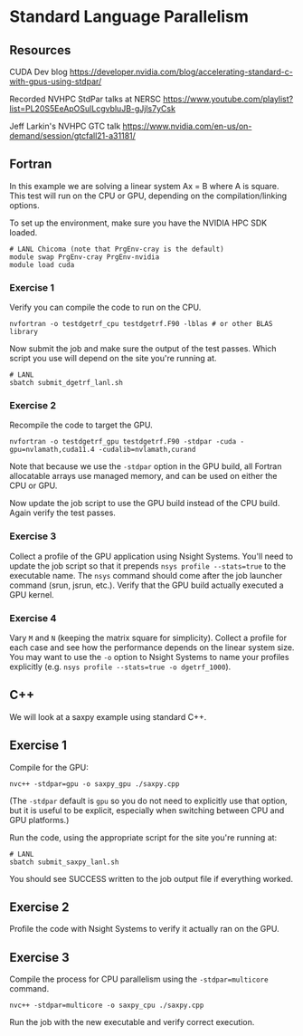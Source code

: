 # Standard Language Parallelism

## Resources

CUDA Dev blog
https://developer.nvidia.com/blog/accelerating-standard-c-with-gpus-using-stdpar/

Recorded NVHPC StdPar talks at NERSC
https://www.youtube.com/playlist?list=PL20S5EeApOSulLcgvbluJB-gJjls7yCsk

Jeff Larkin's NVHPC GTC talk
https://www.nvidia.com/en-us/on-demand/session/gtcfall21-a31181/

## Fortran

In this example we are solving a linear system Ax = B where A is square. This test will run on
the CPU or GPU, depending on the compilation/linking options.

To set up the environment, make sure you have the NVIDIA HPC SDK loaded.

```
# LANL Chicoma (note that PrgEnv-cray is the default)
module swap PrgEnv-cray PrgEnv-nvidia
module load cuda

```

### Exercise 1

Verify you can compile the code to run on the CPU.

```
nvfortran -o testdgetrf_cpu testdgetrf.F90 -lblas # or other BLAS library
```

Now submit the job and make sure the output of the test passes. Which script you use
will depend on the site you're running at.

```
# LANL
sbatch submit_dgetrf_lanl.sh
```

### Exercise 2

Recompile the code to target the GPU.

```
nvfortran -o testdgetrf_gpu testdgetrf.F90 -stdpar -cuda -gpu=nvlamath,cuda11.4 -cudalib=nvlamath,curand
```

Note that because we use the `-stdpar` option in the GPU build, all Fortran allocatable arrays
use managed memory, and can be used on either the CPU or GPU.

Now update the job script to use the GPU build instead of the CPU build. Again verify the test passes.

### Exercise 3

Collect a profile of the GPU application using Nsight Systems. You'll need to update the job script
so that it prepends `nsys profile --stats=true` to the executable name. The `nsys` command should come
after the job launcher command (srun, jsrun, etc.). Verify that the GPU build actually executed a GPU kernel.

### Exercise 4

Vary `M` and `N` (keeping the matrix square for simplicity). Collect a profile for each case and see how the
performance depends on the linear system size. You may want to use the `-o` option to Nsight Systems to name
your profiles explicitly (e.g. `nsys profile --stats=true -o dgetrf_1000`).

## C++

We will look at a saxpy example using standard C++.

## Exercise 1

Compile for the GPU:
```
nvc++ -stdpar=gpu -o saxpy_gpu ./saxpy.cpp
```

(The `-stdpar` default is `gpu` so you do not need to explicitly use that option, but it is useful to
be explicit, especially when switching between CPU and GPU platforms.)

Run the code, using the appropriate script for the site you're running at:
```
# LANL
sbatch submit_saxpy_lanl.sh
```
You should see SUCCESS written to the job output file if everything worked.

## Exercise 2

Profile the code with Nsight Systems to verify it actually ran on the GPU.

## Exercise 3

Compile the process for CPU parallelism using the `-stdpar=multicore` command.
```
nvc++ -stdpar=multicore -o saxpy_cpu ./saxpy.cpp
```

Run the job with the new executable and verify correct execution.
